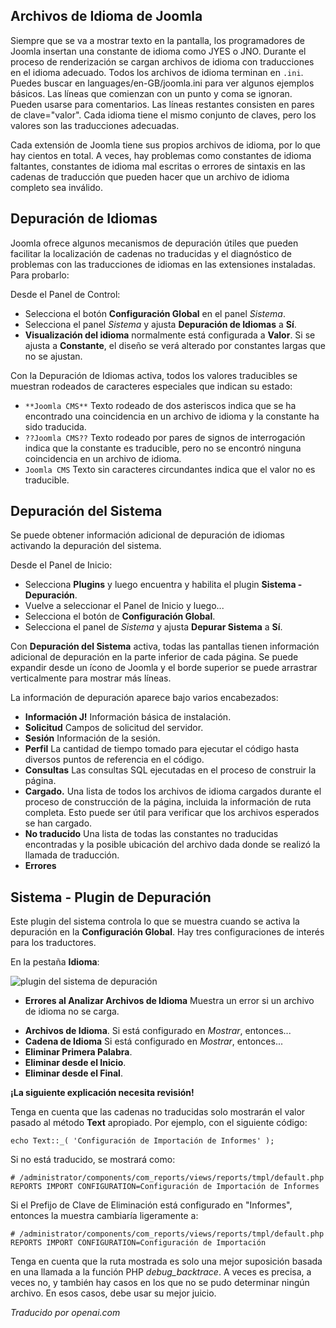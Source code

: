 <!-- Filename: Debugging_a_translation / Display title: Depuración de una Traducción  -->

## Archivos de Idioma de Joomla

Siempre que se va a mostrar texto en la pantalla, los programadores de Joomla insertan una constante de idioma como JYES o JNO. Durante el proceso de renderización se cargan archivos de idioma con traducciones en el idioma adecuado. Todos los archivos de idioma terminan en `.ini`. Puedes buscar en languages/en-GB/joomla.ini para ver algunos ejemplos básicos. Las líneas que comienzan con un punto y coma se ignoran. Pueden usarse para comentarios. Las líneas restantes consisten en pares de clave="valor". Cada idioma tiene el mismo conjunto de claves, pero los valores son las traducciones adecuadas.

Cada extensión de Joomla tiene sus propios archivos de idioma, por lo que hay cientos en total. A veces, hay problemas como constantes de idioma faltantes, constantes de idioma mal escritas o errores de sintaxis en las cadenas de traducción que pueden hacer que un archivo de idioma completo sea inválido.

## Depuración de Idiomas

Joomla ofrece algunos mecanismos de depuración útiles que pueden facilitar la localización de cadenas no traducidas y el diagnóstico de problemas con las traducciones de idiomas en las extensiones instaladas. Para probarlo:

Desde el Panel de Control:

* Selecciona el botón **Configuración Global** en el panel *Sistema*.
* Selecciona el panel *Sistema* y ajusta **Depuración de Idiomas** a **Sí**.
* **Visualización del idioma** normalmente está configurada a **Valor**. Si se ajusta a **Constante**, el diseño se verá alterado por constantes largas que no se ajustan.

Con la Depuración de Idiomas activa, todos los valores traducibles se muestran rodeados de caracteres especiales que indican su estado:

* `**Joomla CMS**` Texto rodeado de dos asteriscos indica que se ha encontrado una coincidencia en un archivo de idioma y la constante ha sido traducida.
* `??Joomla CMS??` Texto rodeado por pares de signos de interrogación indica que la constante es traducible, pero no se encontró ninguna coincidencia en un archivo de idioma.
* `Joomla CMS` Texto sin caracteres circundantes indica que el valor no es traducible.

## Depuración del Sistema

Se puede obtener información adicional de depuración de idiomas activando la depuración del sistema.

Desde el Panel de Inicio:

* Selecciona **Plugins** y luego encuentra y habilita el plugin **Sistema - Depuración**.
* Vuelve a seleccionar el Panel de Inicio y luego...
* Selecciona el botón de **Configuración Global**.
* Selecciona el panel de *Sistema* y ajusta **Depurar Sistema** a **Sí**.

Con **Depuración del Sistema** activa, todas las pantallas tienen información adicional de depuración en la parte inferior de cada página. Se puede expandir desde un ícono de Joomla y el borde superior se puede arrastrar verticalmente para mostrar más líneas.

La información de depuración aparece bajo varios encabezados:

* **Información J!** Información básica de instalación.
* **Solicitud** Campos de solicitud del servidor.
* **Sesión** Información de la sesión.
* **Perfil** La cantidad de tiempo tomado para ejecutar el código hasta diversos puntos de referencia en el código.
* **Consultas** Las consultas SQL ejecutadas en el proceso de construir la página.
* **Cargado.** Una lista de todos los archivos de idioma cargados durante el proceso de construcción de la página, incluida la información de ruta completa. Esto puede ser útil para verificar que los archivos esperados se han cargado.
* **No traducido** Una lista de todas las constantes no traducidas encontradas y la posible ubicación del archivo dada donde se realizó la llamada de traducción.
* **Errores**

## Sistema - Plugin de Depuración

Este plugin del sistema controla lo que se muestra cuando se activa la depuración en la **Configuración Global**. Hay tres configuraciones de interés para los traductores.

En la pestaña **Idioma**:

![plugin del sistema de depuración](../../../en/images/languages/languages-debug-plugin.png "Sistema - Depuración del Idioma")

* **Errores al Analizar Archivos de Idioma** Muestra un error si un archivo de idioma no se carga.

- **Archivos de Idioma**. Si está configurado en *Mostrar*, entonces...
- **Cadena de Idioma** Si está configurado en *Mostrar*, entonces...
- **Eliminar Primera Palabra**.
- **Eliminar desde el Inicio**.
- **Eliminar desde el Final**.

**¡La siguiente explicación necesita revisión!**

Tenga en cuenta que las cadenas no traducidas solo mostrarán el valor pasado al método **Text** apropiado. Por ejemplo, con el siguiente código:

    echo Text::_( 'Configuración de Importación de Informes' );

Si no está traducido, se mostrará como:

    # /administrator/components/com_reports/views/reports/tmpl/default.php
    REPORTS IMPORT CONFIGURATION=Configuración de Importación de Informes

Si el Prefijo de Clave de Eliminación está configurado en "Informes", entonces la muestra cambiaría ligeramente a:

    # /administrator/components/com_reports/views/reports/tmpl/default.php
    REPORTS IMPORT CONFIGURATION=Configuración de Importación

Tenga en cuenta que la ruta mostrada es solo una mejor suposición basada en una llamada a la función PHP *debug_backtrace*. A veces es precisa, a veces no, y también hay casos en los que no se pudo determinar ningún archivo. En esos casos, debe usar su mejor juicio.

*Traducido por openai.com*

